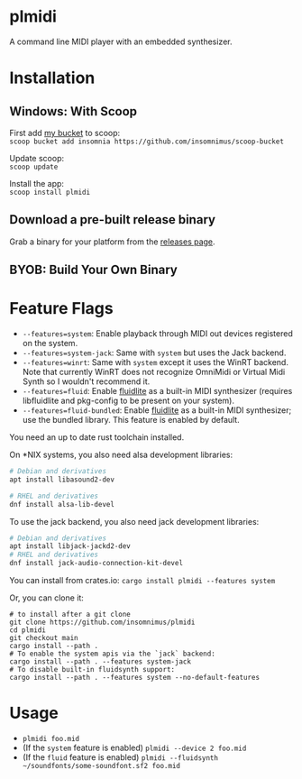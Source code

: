 # plmidi
A command line MIDI player with an embedded synthesizer.

# Installation
## Windows: With Scoop
First add [my bucket](https://github.com/insomnimus/scoop-bucket) to scoop:\
`scoop bucket add insomnia https://github.com/insomnimus/scoop-bucket`

Update scoop:\
`scoop update`

Install the app:\
`scoop install plmidi`

## Download a pre-built release binary
Grab a binary for your platform from the [releases page](https://github.com/insomnimus/plmidi/releases).

## BYOB: Build Your Own Binary
# Feature Flags

- `--features=system`: Enable playback through MIDI out devices registered on the system.
- `--features=system-jack`: Same with `system` but uses the Jack backend.
- `--features=winrt`: Same with `system` except it uses the WinRT backend. Note that currently WinRT does not recognize OmniMidi or Virtual Midi Synth so I wouldn't recommend it.
- `--features=fluid`: Enable [fluidlite](https://github.com/divideconcept/FluidLite) as a built-in MIDI synthesizer (requires libfluidlite and pkg-config to be present on your system).
- `--features=fluid-bundled`: Enable [fluidlite](https://github.com/divideconcept/FluidLite) as a built-in MIDI synthesizer; use the bundled library. This feature is enabled by default.

You need an up to date rust toolchain installed.

On *NIX systems, you also need alsa development libraries:

```sh
# Debian and derivatives
apt install libasound2-dev

# RHEL and derivatives
dnf install alsa-lib-devel
```

To use the jack backend, you also need jack development libraries:

```sh
# Debian and derivatives
apt install libjack-jackd2-dev
# RHEL and derivatives
dnf install jack-audio-connection-kit-devel
```

You can install from crates.io:
`cargo install plmidi --features system`

Or, you can clone it:

```shell
# to install after a git clone
git clone https://github.com/insomnimus/plmidi
cd plmidi
git checkout main
cargo install --path .
# To enable the system apis via the `jack` backend:
cargo install --path . --features system-jack
# To disable built-in fluidsynth support:
cargo install --path . --features system --no-default-features
```

# Usage
- `plmidi foo.mid`
- (If the `system` feature is enabled) `plmidi --device 2 foo.mid`
- (If the `fluid` feature is enabled) `plmidi --fluidsynth ~/soundfonts/some-soundfont.sf2 foo.mid`
